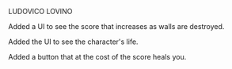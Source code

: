 LUDOVICO LOVINO

Added a UI to see the score that increases as walls are destroyed.

Added the UI to see the character's life.

Added a button that at the cost of the score heals you.
